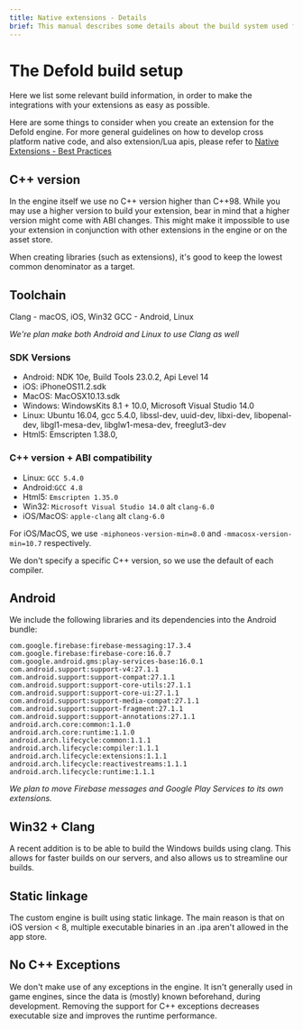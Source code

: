 ```yaml
---
title: Native extensions - Details
brief: This manual describes some details about the build system used for native extensions.
---
```


# The Defold build setup

Here we list some relevant build information, in order to make the integrations with your extensions as easy as possible.

Here are some things to consider when you create an extension for the Defold engine.
For more general guidelines on how to develop cross platform native code, and also extension/Lua apis, please refer to [Native Extensions - Best Practices](/manuals/extensions-best-practices)

## C++ version

In the engine itself we use no C++ version higher than C++98. While you may use a higher version to build your extension, bear in mind that a higher version might come with ABI changes. This might make it impossible to use your extension in conjunction with other extensions in the engine or on the asset store.

When creating libraries (such as extensions), it's good to keep the lowest common denominator as a target.

## Toolchain

Clang - macOS, iOS, Win32
GCC - Android, Linux

*We're plan make both Android and Linux to use Clang as well*

### SDK Versions

* Android: NDK 10e, Build Tools 23.0.2, Api Level 14
* iOS: iPhoneOS11.2.sdk
* MacOS: MacOSX10.13.sdk
* Windows: WindowsKits 8.1 + 10.0, Microsoft Visual Studio 14.0
* Linux: Ubuntu 16.04, gcc 5.4.0, libssl-dev, uuid-dev, libxi-dev, libopenal-dev, libgl1-mesa-dev, libglw1-mesa-dev, freeglut3-dev
* Html5: Emscripten 1.38.0,

### C++ version + ABI compatibility

* Linux: `GCC 5.4.0`
* Android:`GCC 4.8`
* Html5: `Emscripten 1.35.0`
* Win32: `Microsoft Visual Studio 14.0` alt `clang-6.0`
* iOS/MacOS: `apple-clang` alt `clang-6.0`

For iOS/MacOS, we use `-miphoneos-version-min=8.0` and `-mmacosx-version-min=10.7` respectively.

We don't specify a specific C++ version, so we use the default of each compiler.

## Android

We include the following libraries and its dependencies into the Android bundle:
```
com.google.firebase:firebase-messaging:17.3.4
com.google.firebase:firebase-core:16.0.7
com.google.android.gms:play-services-base:16.0.1
com.android.support:support-v4:27.1.1
com.android.support:support-compat:27.1.1
com.android.support:support-core-utils:27.1.1
com.android.support:support-core-ui:27.1.1
com.android.support:support-media-compat:27.1.1
com.android.support:support-fragment:27.1.1
com.android.support:support-annotations:27.1.1
android.arch.core:common:1.1.0
android.arch.core:runtime:1.1.0
android.arch.lifecycle:common:1.1.1
android.arch.lifecycle:compiler:1.1.1
android.arch.lifecycle:extensions:1.1.1
android.arch.lifecycle:reactivestreams:1.1.1
android.arch.lifecycle:runtime:1.1.1
```
*We plan to move Firebase messages and Google Play Services to its own extensions.*

## Win32 + Clang

A recent addition is to be able to build the Windows builds using clang.
This allows for faster builds on our servers, and also allows us to streamline our builds.

## Static linkage

The custom engine is built using static linkage.
The main reason is that on iOS version < 8, multiple executable binaries in an .ipa aren't allowed in the app store.

## No C++ Exceptions

We don't make use of any exceptions in the engine.
It isn't generally used in game engines, since the data is (mostly) known beforehand, during development.
Removing the support for C++ exceptions decreases executable size and improves the runtime performance.
